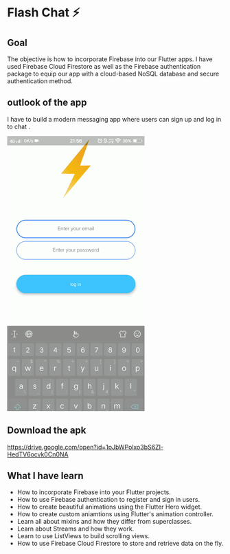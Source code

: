 # Flash Chat ⚡️

## Goal

The objective is  how to incorporate Firebase into our Flutter apps. I have used Firebase Cloud Firestore as well as the Firebase authentication package to equip our app with a cloud-based NoSQL database and secure authentication method.


## outlook of the app

I have to build a modern messaging app where users can sign up and log in to chat .

![Finished App](https://github.com/dhanunda/vedios/blob/master/ezgif.com-gif-to-mp4.gif)

## Download the apk

https://drive.google.com/open?id=1pJbWPolxo3bS6ZI-HedTV6ocvk0Cn0NA

## What I have  learn

- How to incorporate Firebase into your Flutter projects.
- How to use Firebase authentication to register and sign in users.
- How to create beautiful animations using the Flutter Hero widget.
- How to create custom aniamtions using Flutter's animation controller. 
- Learn all about mixins and how they differ from superclasses.
- Learn about Streams and how they work.
- Learn to use ListViews to build scrolling views.
- How to use Firebase Cloud Firestore to store and retrieve data on the fly.




